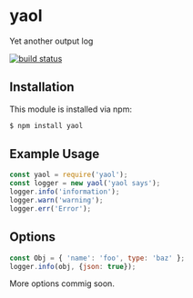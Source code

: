 # yaol

Yet another output log

[![build status](https://secure.travis-ci.org/rhaynel-parra/yaol.png)](http://travis-ci.org/rhaynel-parra/yaol)

## Installation

This module is installed via npm:

``` bash
$ npm install yaol
```

## Example Usage

```js
const yaol = require('yaol');
const logger = new yaol('yaol says');
logger.info('information');
logger.warn('warning');
logger.err('Error');
```

## Options

```js
const Obj = { 'name': 'foo', type: 'baz' };
logger.info(obj, {json: true});
```

More options commig soon.